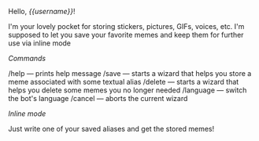 Hello, *{{username}}*!

I'm your lovely pocket for storing stickers, pictures, GIFs, voices, etc. I'm supposed to let you save your favorite
memes and keep them for further use via inline mode

*Commands*

/help — prints help message
/save — starts a wizard that helps you store a meme associated with some textual alias
/delete — starts a wizard that helps you delete some memes you no longer needed
/language — switch the bot's language
/cancel — aborts the current wizard

*Inline mode*

Just write one of your saved aliases and get the stored memes!